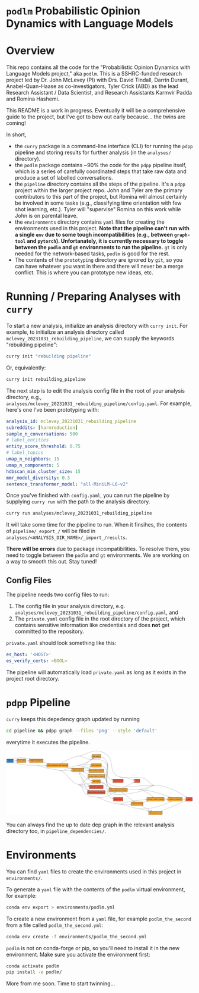 # `podlm` Probabilistic Opinion Dynamics with Language Models

# Overview

This repo contains all the code for the "Probabilistic Opinion Dynamics with Language Models project," aka `podlm`. This is a SSHRC-funded research project led by Dr. John McLevey (PI) with Drs. David Tindall, Darrin Durant, Anabel-Quan-Haase as co-investigators, Tyler Crick (ABD) as the lead Research Assistant / Data Scientist, and Research Assistants Karmvir Padda and Romina Hashemi. 

This README is a work in progress. Eventually it will be a comprehensive guide to the project, but I've got to bow out early because... the twins are coming!

In short, 

- the `curry` package is a command-line interface (CLI) for running the `pdpp` pipeline and storing results for further analysis (in the `analyses/` directory).
- the `podlm` package contains ~90% the code for the `pdpp` pipeline itself, which is a series of carefully coordinated steps that take raw data and produce a set of labelled conversations.
- the `pipeline` directory contains all the steps of the pipeline. It's a `pdpp` project within the larger project repo. John and Tyler are the primary contributors to this part of the project, but Romina will almost certainly be involved in some tasks (e.g., classifying time orientation with few shot learning, etc.). Tyler will "supervise" Romina on this work while John is on parental leave. 
- the `environments` directory contains `yaml` files for creating the environments used in this project. **Note that the pipeline can't run with a single `env` due to some tough incompatibilities (e.g., between `graph-tool` and `pytorch`). Unfortanately, it is currently necessary to toggle between the `podlm` and `gt` environments to run the pipeline.** `gt` is only needed for the network-based tasks, `podlm` is good for the rest.
- The contents of the `prototyping` directory are ignored by `git`, so you can have whatever you want in there and there will never be a merge conflict. This is where you can prototype new ideas, etc.

# Running / Preparing Analyses with `curry`

To start a new analysis, initialize an analysis directory with `curry init`. For example, to initialize an analysis directory called `mclevey_20231031_rebuilding_pipeline`, we can supply the keywords "rebuilding pipeline":

```bash
curry init "rebuilding pipeline"
```

Or, equivalently:

```bash
curry init rebuilding_pipeline
```
 
The next step is to edit the analysis config file in the root of your analysis directory, e.g., `analyses/mclevey_20231031_rebuilding_pipeline/config.yaml`. For example, here's one I've been prototyping with:

```yaml
analysis_id: mclevey_20231031_rebuilding_pipeline
subreddits: [harmreduction]
sample_n_conversations: 500
# label_entities
entity_score_threshold: 0.75
# label_topics
umap_n_neighbors: 15
umap_n_components: 5
hdbscan_min_cluster_size: 15
mmr_model_diversity: 0.3
sentence_transformer_model: "all-MiniLM-L6-v2"
```

Once you've finished with `config.yaml`, you can run the pipeline by supplying `curry run` with the path to the analysis directory. 

```bash
curry run analyses/mclevey_20231031_rebuilding_pipeline
```

It will take some time for the pipeline to run. When it finsihes, the contents of `pipeline/_export_/` will be filed in `analyses/<ANALYSIS_DIR_NAME>/_import_/results`.

**There will be errors** due to package incompatibilities. To resolve them, you need to toggle between the `podlm` and `gt` environments. We are working on a way to smooth this out. Stay tuned!

## Config Files

The pipeline needs two config files to run:

1. The config file in your analysis directory, e.g. `analyses/mclevey_20231031_rebuilding_pipeline/config.yaml`, and
2. The `private.yaml` config file in the root directory of the project, which contains sensitive information like credentials and does **not** get committed to the repository.

`private.yaml` should look something like this:

```yaml
es_host: '<HOST>'
es_verify_certs: <BOOL>
```

The pipeline will automatically load `private.yaml` as long as it exists in the project root directory. 

# `pdpp` Pipeline

`curry` keeps this depedency graph updated by running

```bash
cd pipeline && pdpp graph --files 'png' --style 'default'
```

everytime it executes the pipeline. 

![](pipeline/dependencies_sparse.png)

You can always find the up to date dep graph in the relevant analysis directory too, in `pipeline_dependencies/`. 

# Environments

You can find `yaml` files to create the environments used in this project in `environments/`.

To generate a `yaml` file with the contents of the `podlm` virtual environment, for example: 

```bash
conda env export > environments/podlm.yml
```

To create a new environment from a `yaml` file, for example `podlm_the_second` from a file called `podlm_the_second.yml`:

```bash
conda env create -f environments/podlm_the_second.yml
```

`podlm` is not on conda-forge or pip, so you'll need to install it in the new environment. Make sure you activate the environment first: 

```bash
conda activate podlm
pip install -e podlm/
```

More from me soon. Time to start twinning...
